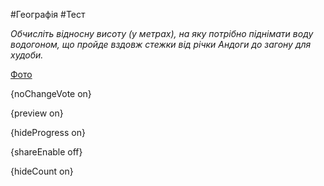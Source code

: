 #Географія #Тест

*Обчисліть відносну висоту (у метрах), на яку потрібно піднімати воду  водогоном, що пройде вздовж стежки від річки Андоги до загону для  худоби.*

[Фото](https://zno.osvita.ua//doc/images/znotest/68/6857/49_52.jpg)

{noChangeVote on}

{preview on}

{hideProgress on}

{shareEnable off}

{hideCount on}

